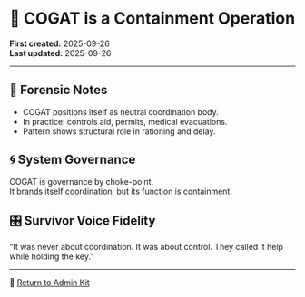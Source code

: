 # 🧃 COGAT is a Containment Operation

**First created:** 2025-09-26  
**Last updated:** 2025-09-26  

---

## 📑 Forensic Notes  
- COGAT positions itself as neutral coordination body.  
- In practice: controls aid, permits, medical evacuations.  
- Pattern shows structural role in rationing and delay.  

## 🌀 System Governance  
COGAT is governance by choke-point.  
It brands itself coordination, but its function is containment.  

## 🎛 Survivor Voice Fidelity  
“It was never about coordination. It was about control. They called it help while holding the key.”  

---
🏮 [Return to Admin Kit](../README.md)
